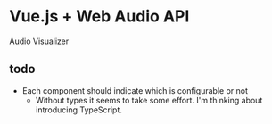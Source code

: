 # Vue.js + Web Audio API

Audio Visualizer

## todo

* Each component should indicate which is configurable or not
	* Without types it seems to take some effort. I'm thinking about introducing TypeScript.



